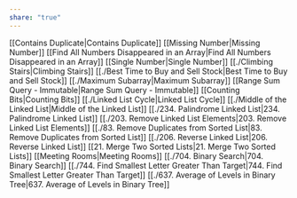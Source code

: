 ```yaml
---
share: "true"
---
```



[[Contains Duplicate|Contains Duplicate]]
[[Missing Number|Missing Number]]
[[Find All Numbers Disappeared in an Array|Find All Numbers Disappeared in an Array]]
[[Single Number|Single Number]]
[[./Climbing Stairs|Climbing Stairs]]
[[./Best Time to Buy and Sell Stock|Best Time to Buy and Sell Stock]]
[[./Maximum Subarray|Maximum Subarray]]
[[Range Sum Query - Immutable|Range Sum Query - Immutable]]
[[Counting Bits|Counting Bits]]
[[./Linked List Cycle|Linked List Cycle]]
[[./Middle of the Linked List|Middle of the Linked List]]
[[./234. Palindrome Linked List|234. Palindrome Linked List]]
[[./203. Remove Linked List Elements|203. Remove Linked List Elements]]
[[./83. Remove Duplicates from Sorted List|83. Remove Duplicates from Sorted List]]
[[./206. Reverse Linked List|206. Reverse Linked List]]
[[21. Merge Two Sorted Lists|21. Merge Two Sorted Lists]]
[[Meeting Rooms|Meeting Rooms]]
[[./704. Binary Search|704. Binary Search]]
[[./744. Find Smallest Letter Greater Than Target|744. Find Smallest Letter Greater Than Target]]
[[./637. Average of Levels in Binary Tree|637. Average of Levels in Binary Tree]]
